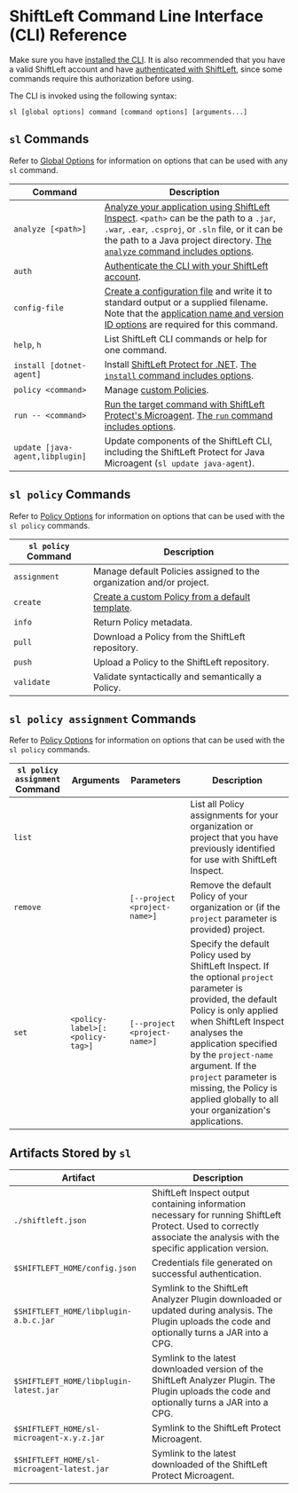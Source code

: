 # ShiftLeft Command Line Interface (CLI) Reference

Make sure you have [installed the CLI](install-cli.md). It is also recommended that you have a valid ShiftLeft account and have [authenticated with ShiftLeft](authenticating.md), since some commands require this authorization before using.

The CLI is invoked using the following syntax:

```
sl [global options] command [command options] [arguments...]
```

## `sl` Commands

Refer to [Global Options](options/global-options.md) for information on options that can be used with any `sl` command.

Command | Description
--- | ---
`analyze [<path>]` | [Analyze your application using ShiftLeft Inspect](../../using-inspect-protect/inspect/analyzing-applications.md).  `<path>` can be the path to a `.jar`, `.war`, `.ear`, `.csproj`, or `.sln` file, or it can be the path to a Java project directory.  [The `analyze` command includes options](options/analyze-options.md).
`auth` | [Authenticate the CLI with your ShiftLeft account](../using-cli/authenticating.md).
`config-file` | [Create a configuration file](../protect/json-file.md) and write it to standard output or a supplied filename. Note that the [application name and version ID options](options/config-file-options.md) are required for this command. 
`help`, `h` | List ShiftLeft CLI commands or help for one command.
`install [dotnet-agent]` | Install [ShiftLeft Protect for .NET](../protect/run-protect.md). [The `install` command includes options](options/install-options.md).
`policy <command>` | Manage [custom Policies](../../policies/custom-policy.md).
`run -- <command>` | [Run the target command with ShiftLeft Protect's Microagent](../protect/protect-java/configuring-the-microagent.md). [The `run` command includes options](options/run-options.md).
`update [java-agent,libplugin]` | Update components of the ShiftLeft CLI, including the ShiftLeft Protect for Java Microagent (`sl update java-agent`).

## `sl policy` Commands

Refer to [Policy Options](options/policy-options.md) for information on options that can be used with the `sl policy` commands.

`sl policy` Command | Description
--- | ---
`assignment` | Manage default Policies assigned to the organization and/or project.
`create` | [Create a custom Policy from a default template](../../policies/custom-policy.md).
`info` | Return Policy metadata.
`pull` | Download a Policy from the ShiftLeft repository.
`push` | Upload a Policy to the ShiftLeft repository.
`validate` | Validate syntactically and semantically a Policy.


## `sl policy assignment` Commands

Refer to [Policy Options](options/policy-options.md) for information on options that can be used with the `sl policy` commands.

`sl policy assignment` Command | Arguments | Parameters | Description
--- | --- | --- | ---
`list` | | | List all Policy assignments for your organization or project that you have previously identified for use with ShiftLeft Inspect.
`remove` | | `[--project <project-name>]` | Remove the default Policy of your organization or (if the `project` parameter is provided) project.
`set` | `<policy-label>[:<policy-tag>]` | `[--project <project-name>]` | Specify the default Policy used by ShiftLeft Inspect. If the optional `project` parameter is provided, the default Policy is only applied when ShiftLeft Inspect analyses the application specified by the `project-name` argument. If the `project` parameter is missing, the Policy is applied globally to all your organization's applications.

## Artifacts Stored by `sl`

Artifact  | Description
--- | ---
`./shiftleft.json` | ShiftLeft Inspect output containing information necessary for running ShiftLeft Protect. Used to correctly associate the analysis with the specific application version.
`$SHIFTLEFT_HOME/config.json` | Credentials file generated on successful authentication.
`$SHIFTLEFT_HOME/libplugin-a.b.c.jar` | Symlink to the ShiftLeft Analyzer Plugin downloaded or updated during analysis. The Plugin uploads the code and optionally turns a JAR into a CPG.
`$SHIFTLEFT_HOME/libplugin-latest.jar` | Symlink to the latest downloaded version of the ShiftLeft Analyzer Plugin. The Plugin uploads the code and optionally turns a JAR into a CPG.
`$SHIFTLEFT_HOME/sl-microagent-x.y.z.jar` | Symlink to the ShiftLeft Protect Microagent.
`$SHIFTLEFT_HOME/sl-microagent-latest.jar` | Symlink to the latest downloaded of the ShiftLeft Protect Microagent.
